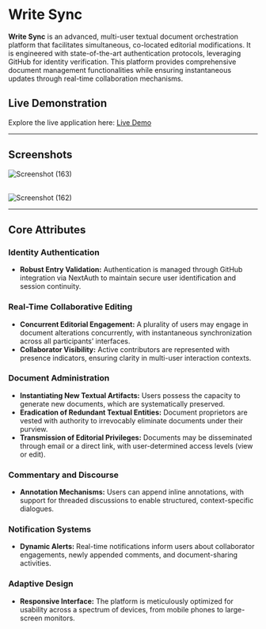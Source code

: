 # Write Sync

**Write Sync** is an advanced, multi-user textual document orchestration platform that facilitates simultaneous, co-located editorial modifications. It is engineered with state-of-the-art authentication protocols, leveraging GitHub for identity verification. This platform provides comprehensive document management functionalities while ensuring instantaneous updates through real-time collaboration mechanisms.

## Live Demonstration
Explore the live application here: [Live Demo](https://abhishek-gupta-writesync.vercel.app/)

---

## Screenshots 

![Screenshot (163)](https://github.com/user-attachments/assets/adca65ce-8263-4128-8c8e-2bd8e3bda934)  <br><br>

![Screenshot (162)](https://github.com/user-attachments/assets/9520d328-9a70-4736-92d7-c1ac9128be17) <br>

---

## Core Attributes

### Identity Authentication
- **Robust Entry Validation:** Authentication is managed through GitHub integration via NextAuth to maintain secure user identification and session continuity.

### Real-Time Collaborative Editing
- **Concurrent Editorial Engagement:** A plurality of users may engage in document alterations concurrently, with instantaneous synchronization across all participants’ interfaces.
- **Collaborator Visibility:** Active contributors are represented with presence indicators, ensuring clarity in multi-user interaction contexts.

### Document Administration
- **Instantiating New Textual Artifacts:** Users possess the capacity to generate new documents, which are systematically preserved.
- **Eradication of Redundant Textual Entities:** Document proprietors are vested with authority to irrevocably eliminate documents under their purview.
- **Transmission of Editorial Privileges:** Documents may be disseminated through email or a direct link, with user-determined access levels (view or edit).

### Commentary and Discourse
- **Annotation Mechanisms:** Users can append inline annotations, with support for threaded discussions to enable structured, context-specific dialogues.

### Notification Systems
- **Dynamic Alerts:** Real-time notifications inform users about collaborator engagements, newly appended comments, and document-sharing activities.

### Adaptive Design
- **Responsive Interface:** The platform is meticulously optimized for usability across a spectrum of devices, from mobile phones to large-screen monitors.


